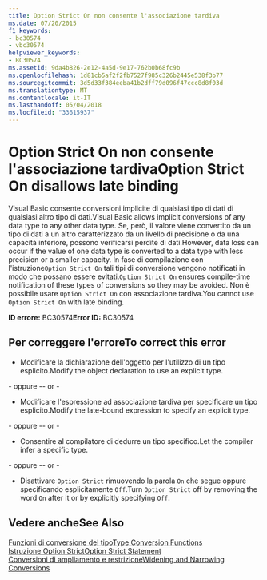 ```yaml
---
title: Option Strict On non consente l'associazione tardiva
ms.date: 07/20/2015
f1_keywords:
- bc30574
- vbc30574
helpviewer_keywords:
- BC30574
ms.assetid: 9da4b826-2e12-4a5d-9e17-762b0b68fc9b
ms.openlocfilehash: 1d81cb5af2f2fb7527f985c326b2445e538f3b77
ms.sourcegitcommit: 3d5d33f384eeba41b2dff79d096f47ccc8d8f03d
ms.translationtype: MT
ms.contentlocale: it-IT
ms.lasthandoff: 05/04/2018
ms.locfileid: "33615937"
---
```

# <a name="option-strict-on-disallows-late-binding"></a><span data-ttu-id="7f3ca-102">Option Strict On non consente l'associazione tardiva</span><span class="sxs-lookup"><span data-stu-id="7f3ca-102">Option Strict On disallows late binding</span></span>
<span data-ttu-id="7f3ca-103">Visual Basic consente conversioni implicite di qualsiasi tipo di dati di qualsiasi altro tipo di dati.</span><span class="sxs-lookup"><span data-stu-id="7f3ca-103">Visual Basic allows implicit conversions of any data type to any other data type.</span></span> <span data-ttu-id="7f3ca-104">Se, però, il valore viene convertito da un tipo di dati a un altro caratterizzato da un livello di precisione o da una capacità inferiore, possono verificarsi perdite di dati.</span><span class="sxs-lookup"><span data-stu-id="7f3ca-104">However, data loss can occur if the value of one data type is converted to a data type with less precision or a smaller capacity.</span></span> <span data-ttu-id="7f3ca-105">In fase di compilazione con l'istruzione`Option Strict On` tali tipi di conversione vengono notificati in modo che possano essere evitati.</span><span class="sxs-lookup"><span data-stu-id="7f3ca-105">`Option Strict On` ensures compile-time notification of these types of conversions so they may be avoided.</span></span> <span data-ttu-id="7f3ca-106">Non è possibile usare `Option Strict On` con associazione tardiva.</span><span class="sxs-lookup"><span data-stu-id="7f3ca-106">You cannot use `Option Strict On` with late binding.</span></span>  

 <span data-ttu-id="7f3ca-107">**ID errore:** BC30574</span><span class="sxs-lookup"><span data-stu-id="7f3ca-107">**Error ID:** BC30574</span></span>  
  
## <a name="to-correct-this-error"></a><span data-ttu-id="7f3ca-108">Per correggere l'errore</span><span class="sxs-lookup"><span data-stu-id="7f3ca-108">To correct this error</span></span>  
  
-   <span data-ttu-id="7f3ca-109">Modificare la dichiarazione dell'oggetto per l'utilizzo di un tipo esplicito.</span><span class="sxs-lookup"><span data-stu-id="7f3ca-109">Modify the object declaration to use an explicit type.</span></span>  
  
 <span data-ttu-id="7f3ca-110">\- oppure -</span><span class="sxs-lookup"><span data-stu-id="7f3ca-110">\- or -</span></span>  
  
-   <span data-ttu-id="7f3ca-111">Modificare l'espressione ad associazione tardiva per specificare un tipo esplicito.</span><span class="sxs-lookup"><span data-stu-id="7f3ca-111">Modify the late-bound expression to specify an explicit type.</span></span>  
  
 <span data-ttu-id="7f3ca-112">\- oppure -</span><span class="sxs-lookup"><span data-stu-id="7f3ca-112">\- or -</span></span>  
  
-   <span data-ttu-id="7f3ca-113">Consentire al compilatore di dedurre un tipo specifico.</span><span class="sxs-lookup"><span data-stu-id="7f3ca-113">Let the compiler infer a specific type.</span></span>  
  
 <span data-ttu-id="7f3ca-114">\- oppure -</span><span class="sxs-lookup"><span data-stu-id="7f3ca-114">\- or -</span></span>  
  
-   <span data-ttu-id="7f3ca-115">Disattivare `Option Strict` rimuovendo la parola `On` che segue oppure specificando esplicitamente `Off`.</span><span class="sxs-lookup"><span data-stu-id="7f3ca-115">Turn `Option Strict` off by removing the word `On` after it or by explicitly specifying `Off`.</span></span>  
  
## <a name="see-also"></a><span data-ttu-id="7f3ca-116">Vedere anche</span><span class="sxs-lookup"><span data-stu-id="7f3ca-116">See Also</span></span>  
 [<span data-ttu-id="7f3ca-117">Funzioni di conversione del tipo</span><span class="sxs-lookup"><span data-stu-id="7f3ca-117">Type Conversion Functions</span></span>](../../visual-basic/language-reference/functions/type-conversion-functions.md)  
 [<span data-ttu-id="7f3ca-118">Istruzione Option Strict</span><span class="sxs-lookup"><span data-stu-id="7f3ca-118">Option Strict Statement</span></span>](../../visual-basic/language-reference/statements/option-strict-statement.md)  
 [<span data-ttu-id="7f3ca-119">Conversioni di ampliamento e restrizione</span><span class="sxs-lookup"><span data-stu-id="7f3ca-119">Widening and Narrowing Conversions</span></span>](../../visual-basic/programming-guide/language-features/data-types/widening-and-narrowing-conversions.md)
